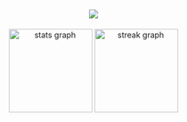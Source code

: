 <h1 align="center">
    <img src="https://readme-typing-svg.herokuapp.com/?color=white=font=Righteous&size=35&center=true&vCenter=true&width=500&height=70&duration=4000&lines=+Bem+Vindo!+;+Sou+o+Felipe+Garcia+;+❤️❤️❤️" />
</h1>



<div align="center">
  <img src="https://github-readme-stats.vercel.app/api?username=Bi4nCaaAaa&hide_title=false&hide_rank=false&show_icons=true&count_all_commits=true&count_private=true&disable_animations=false&theme=radical&locale=en&hide_border=false&order=1color=cdd2ff&icon_color=cdd2ff&text_color=cdd2ff" height="150" alt="stats graph"  />
  <img src="https://streak-stats.demolab.com?user=Bi4nCaaAaa&locale=en&mode=daily&theme=radical&hide_border=false&border_radius=5&order=3color=0d1117e" height="150" alt="streak graph"  />
</div> 

<div align="center"> 
    
 
</div> 

<div align="center"> 

